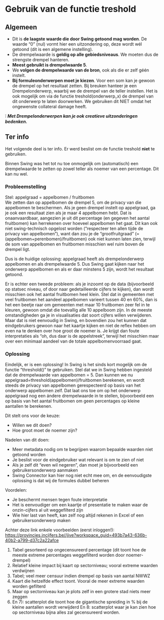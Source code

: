 # Gebruik van de functie treshold

## Algemeen

- Dit is **de laagste waarde die door Swing getoond mag worden**. De waarde “0” (nul) vormt hier een uitzondering op, deze wordt wél getoond (dit is een algemene instelling).
- De drempelwaarde is **geldig op alle gebiedsniveaus**. We moeten dus de strengste drempel hanteren. 
- **Meest gebruikt is drempelwaarde 5**. 
- We **volgen de drempelwaarde van de bron**, ook als die er zelf géén instelt. 
- **Bij formuleonderwerpen moet je kiezen**. Voor een som kan je gewoon de drempel op het resultaat zetten. Bij breuken hanteer je een Drempelonderwerp, waarbij we de drempel van de teller instellen. Het is ook mogelijk om via de functie treshold(onderwerp_x) de drempel van dit onderwerp te laten doorwerken. We gebruiken dit NIET omdat het ongewenste collateral damage heeft.

❕ ***Met Drempelonderwerpen kan je ook creatieve uitzonderingen bedenken.***


## Ter info

Het volgende deel is ter info. Er werd beslist om de functie treshold **niet** te gebruiken.

Binnen Swing was het tot nu toe onmogelijk om (automatisch) een drempelwaarde te zetten op zowel teller als noemer van een percentage. Dit kan nu wel.  

### Probleemstelling

Stel: appelgraad = appelbomen / fruitbomen  
We zetten dan op appelbomen de drempel 5, om de privacy van die appelbomen te beschermen. Als je geen drempel instelt op appelgraad, ga je ook een resultaat zien als je maar 4 appelbomen hebt. Dat is onaanvaardbaar, aangezien je uit dit percentage (en gegeven het aantal fruitbomen) kan herrekenen over hoeveel appelbomen het gaat. Dit kan ook niet swing-technisch opgelost worden (“respecteer ten allen tijde de privacy van appelbomen”), want dan zou je de “grootfruitgraad” (=(appelbomen+perenbomen)/fruitbomen) ook niet kunnen laten zien, terwijl de som van appelbomen en fruitbomen misschien wel ruim boven de drempel ligt.  
  
Dus is de huidige oplossing: appelgraad heeft als drempelonderwerp appelbomen en als drempelwaarde 5. Dus Swing gaat kijken naar het onderwerp appelbomen en als er daar minstens 5 zijn, wordt het resultaat getoond.  
  
Er is echter een tweede probleem: als je inzoomt op de data (bijvoorbeeld op statsec niveau, of door naar gedetailleerde cijfers te kijken), dan wordt misschien ook het aantal fruitbomen heel klein. Stel dat in gemeenten met veel fruitbomen het aandeel appelbomen varieert tussen 40 en 60%, dan is het een beetje raar om gemeenten met maar 10 fruitbomen zeer fel in te kleuren, gewoon omdat die toevallig alle 10 appelboom zijn. In de meeste omstandigheden ga je in visualisaties dat soort cijfers willen verwijderen. Maar dat is niet eenvoudig in Swing, en bovendien zou het kunnen dat eindgebruikers gewoon naar het kaartje kijken en niet de reflex hebben om even na te denken over hoe groot de noemer is. Je krijgt dan foute interpretaties als “oh, dus daar is de appelstreek”, terwijl het misschien maar over een minimaal aandeel van de totale appelbomenvoorraad gaat.


### Oplossing
Eindelijk, er is een oplossing!
In Swing is het sinds kort mogelijk om de functie “threshold()” te gebruiken. Stel dat we in Swing hebben ingesteld dat de drempelwaarde van appelbomen = 5. Dan kunnen we nu appelgraad=threshold(appelbomen)/fruitbomen berekenen, en wordt steeds de privacy van appelbomen gerespecteerd op basis van het onderwerp appelbomen zelf. Dat laat ons toe om op het onderwerp appelgraad nog een ándere drempelwaarde in te stellen, bijvoorbeeld een op basis van het aantal fruitbomen om geen percentages op kleine aantallen te berekenen.

Dit stelt ons voor de keuze:
-	Willen we dit doen?
-	Hoe groot moet de noemer zijn?

Nadelen van dit doen:
-	Meer metadata nodig om te begrijpen waarom bepaalde waarden niet getoond worden
-	Je beslist voor de eindgebruiker wat relevant is om te zien of niet
-	Als je zelf dit “even wil negeren”, dan moet je bijvoorbeeld een gebruikersonderwerp aanmaken
-	Swing Connector kan hier nog niet echt mee om, en de eenvoudigste oplossing is dat wij de formules dubbel beheren

Voordelen:
-	Je beschermt mensen tegen foute interpretatie
-	Het is eenvoudiger om een kaartje of presentatie te maken waar de onzin-cijfers al uit weggefilterd zijn
-	Wie hier last van heeft, kan zelf nog altijd rekenen in Excel of een gebruikersonderwerp maken

Achter deze link enkele voorbeelden (eerst inloggen!):
https://provincies.incijfers.be//jive?workspace_guid=493b7a43-636b-40b2-a799-d37c2a22afce

1)	Tabel gesorteerd op ongecensureerd percentage (dit toont hoe de meeste extreme percentages weggefilterd worden door noemer-drempel)
2)	Relatief kleine impact bij kaart op sectorniveau; vooral extreme waarden verdwijnen
3)	Tabel; veel meer censuur indien drempel op basis van aantal NWWZ
4)	Kaart die hetzelfde effect toont. Vooral de meer extreme waarden worden gefilterd
5)	Maar op sectorniveau kan je plots zelf in een grotere stad niets meer zeggen
6)	En 7): scatterplot die toont hoe de gigantische spreiding in % bij de kleine aantallen wordt verwijderd
En 8: scatterplot waar je kan zien hoe op sectorniveau bijna alles zal gecensureerd worden.

